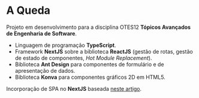 # A Queda

Projeto em desenvolvimento para a disciplina OTES12 **Tópicos Avançados de Engenharia de Software**.

* Linguagem de programação **TypeScript**.
* Framework **NextJS** sobre a biblioteca **ReactJS** (gestão de rotas, gestão de estado de componentes, *Hot Module Replacement*).
* Biblioteca **Ant Design** para componentes de formulário e de apresentação de dados.
* Biblioteca **Konva** para componentes gráficos 2D em HTML5.

Incorporação de SPA no **NextJS** baseada [neste artigo](https://colinhacks.com/essays/building-a-spa-with-nextjs).